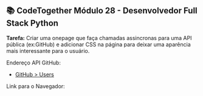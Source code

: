 ## 📚 CodeTogether Módulo 28 - Desenvolvedor Full Stack Python

**Tarefa:** Criar uma onepage que faça chamadas assincronas para uma API pública (ex:GitHub) e adicionar CSS na página para deixar uma aparência mais interessante para o usuário.

Endereço API GitHub: 
- [GitHub > Users](https://docs.github.com/en/rest/reference/users)

Link para o Navegador:
